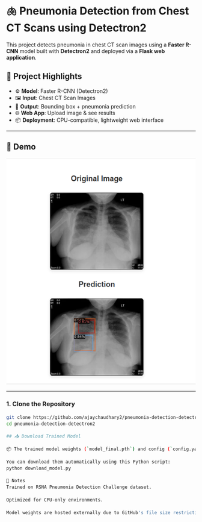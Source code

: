 # 🫁 Pneumonia Detection from Chest CT Scans using Detectron2

This project detects pneumonia in chest CT scan images using a **Faster R-CNN** model built with **Detectron2** and deployed via a **Flask web application**.

## 🚀 Project Highlights

- ⚙️ **Model**: Faster R-CNN (Detectron2)
- 🖼️ **Input**: Chest CT Scan Images
- 🧠 **Output**: Bounding box + pneumonia prediction
- 🌐 **Web App**: Upload image & see results
- 📦 **Deployment**: CPU-compatible, lightweight web interface

---

## 🧪 Demo

![Prediction Result](demo/img.png)

---
### 1. Clone the Repository

```bash
git clone https://github.com/ajaychaudhary2/pneumonia-detection-detectron2.git
cd pneumonia-detection-detectron2

## 📥 Download Trained Model

📦 The trained model weights (`model_final.pth`) and config (`config.yaml`) are hosted on Google Drive.

You can download them automatically using this Python script:
python download_model.py

📌 Notes
Trained on RSNA Pneumonia Detection Challenge dataset.

Optimized for CPU-only environments.

Model weights are hosted externally due to GitHub's file size restrictions.


